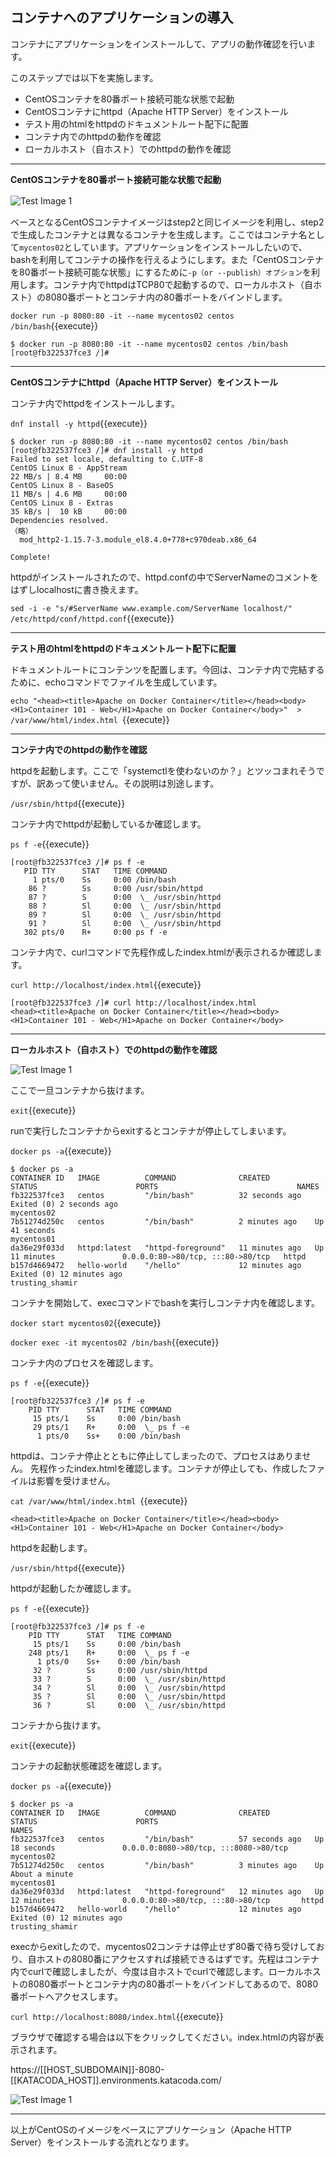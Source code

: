 ## コンテナへのアプリケーションの導入

コンテナにアプリケーションをインストールして、アプリの動作確認を行います。

このステップでは以下を実施します。

- CentOSコンテナを80番ポート接続可能な状態で起動
- CentOSコンテナにhttpd（Apache HTTP Server）をインストール
- テスト用のhtmlをhttpdのドキュメントルート配下に配置
- コンテナ内でのhttpdの動作を確認
- ローカルホスト（自ホスト）でのhttpdの動作を確認

---
**CentOSコンテナを80番ポート接続可能な状態で起動**

![Test Image 1](https://raw.githubusercontent.com/mayumi00/katacoda-scenarios/main/container101/images/image3-1.png)　

ベースとなるCentOSコンテナイメージはstep2と同じイメージを利用し、step2で生成したコンテナとは異なるコンテナを生成します。ここではコンテナ名として`mycentos02`としています。アプリケーションをインストールしたいので、bashを利用してコンテナの操作を行えるようにします。また「CentOSコンテナを80番ポート接続可能な状態」にするために`-p（or --publish）オプション`を利用します。コンテナ内でhttpdはTCP80で起動するので、ローカルホスト（自ホスト）の8080番ポートとコンテナ内の80番ポートをバインドします。

`docker run -p 8080:80 -it --name mycentos02 centos /bin/bash`{{execute}}

```text
$ docker run -p 8080:80 -it --name mycentos02 centos /bin/bash
[root@fb322537fce3 /]#
```

---
**CentOSコンテナにhttpd（Apache HTTP Server）をインストール**

コンテナ内でhttpdをインストールします。

`dnf install -y httpd`{{execute}}

```text
$ docker run -p 8080:80 -it --name mycentos02 centos /bin/bash
[root@fb322537fce3 /]# dnf install -y httpd
Failed to set locale, defaulting to C.UTF-8
CentOS Linux 8 - AppStream                                                                22 MB/s | 8.4 MB     00:00    
CentOS Linux 8 - BaseOS                                                                   11 MB/s | 4.6 MB     00:00    
CentOS Linux 8 - Extras                                                                   35 kB/s |  10 kB     00:00    
Dependencies resolved.
（略）                                                                                            
  mod_http2-1.15.7-3.module_el8.4.0+778+c970deab.x86_64                                                                  

Complete!
```

httpdがインストールされたので、httpd.confの中でServerNameのコメントをはずしlocalhostに書き換えます。

`sed -i -e "s/#ServerName www.example.com/ServerName localhost/" /etc/httpd/conf/httpd.conf`{{execute}}

---
**テスト用のhtmlをhttpdのドキュメントルート配下に配置**
 
ドキュメントルートにコンテンツを配置します。今回は、コンテナ内で完結するために、echoコマンドでファイルを生成しています。

`echo "<head><title>Apache on Docker Container</title></head><body><H1>Container 101 - Web</H1>Apache on Docker Container</body>"  > /var/www/html/index.html `{{execute}}

---
**コンテナ内でのhttpdの動作を確認**

httpdを起動します。ここで「systemctlを使わないのか？」とツッコまれそうですが、訳あって使いません。その説明は別途します。

`/usr/sbin/httpd`{{execute}}

コンテナ内でhttpdが起動しているか確認します。

 `ps f -e`{{execute}}
 
 ```text
[root@fb322537fce3 /]# ps f -e
    PID TTY      STAT   TIME COMMAND
      1 pts/0    Ss     0:00 /bin/bash
     86 ?        Ss     0:00 /usr/sbin/httpd
     87 ?        S      0:00  \_ /usr/sbin/httpd
     88 ?        Sl     0:00  \_ /usr/sbin/httpd
     89 ?        Sl     0:00  \_ /usr/sbin/httpd
     91 ?        Sl     0:00  \_ /usr/sbin/httpd
    302 pts/0    R+     0:00 ps f -e
 ```

コンテナ内で、curlコマンドで先程作成したindex.htmlが表示されるか確認します。
 
 `curl http://localhost/index.html`{{execute}}

```text
[root@fb322537fce3 /]# curl http://localhost/index.html
<head><title>Apache on Docker Container</title></head><body><H1>Container 101 - Web</H1>Apache on Docker Container</body>
 ```

---
**ローカルホスト（自ホスト）でのhttpdの動作を確認**

![Test Image 1](https://raw.githubusercontent.com/mayumi00/katacoda-scenarios/main/container101/images/image3-2.png)

ここで一旦コンテナから抜けます。

 `exit`{{execute}}

runで実行したコンテナからexitするとコンテナが停止してしまいます。

`docker ps -a`{{execute}}

```text
$ docker ps -a
CONTAINER ID   IMAGE          COMMAND              CREATED          STATUS                      PORTS                               NAMES
fb322537fce3   centos         "/bin/bash"          32 seconds ago   Exited (0) 2 seconds ago                                        mycentos02
7b51274d250c   centos         "/bin/bash"          2 minutes ago    Up 41 seconds                                                   mycentos01
da36e29f033d   httpd:latest   "httpd-foreground"   11 minutes ago   Up 11 minutes               0.0.0.0:80->80/tcp, :::80->80/tcp   httpd
b157d4669472   hello-world    "/hello"             12 minutes ago   Exited (0) 12 minutes ago                                       trusting_shamir
```
コンテナを開始して、execコマンドでbashを実行しコンテナ内を確認します。

`docker start mycentos02`{{execute}}

`docker exec -it mycentos02 /bin/bash`{{execute}}

コンテナ内のプロセスを確認します。

`ps f -e`{{execute}}
 
```text
[root@fb322537fce3 /]# ps f -e
    PID TTY      STAT   TIME COMMAND
     15 pts/1    Ss     0:00 /bin/bash
     29 pts/1    R+     0:00  \_ ps f -e
      1 pts/0    Ss+    0:00 /bin/bash
 ```

httpdは、コンテナ停止とともに停止してしまったので、プロセスはありません。 先程作ったindex.htmlを確認します。コンテナが停止しても、作成したファイルは影響を受けません。
 
 `cat /var/www/html/index.html `{{execute}}
 
 ```text
<head><title>Apache on Docker Container</title></head><body><H1>Container 101 - Web</H1>Apache on Docker Container</body>
 ```
httpdを起動します。

`/usr/sbin/httpd`{{execute}}

httpdが起動したか確認します。

`ps f -e`{{execute}}
 
```text
[root@fb322537fce3 /]# ps f -e
    PID TTY      STAT   TIME COMMAND
     15 pts/1    Ss     0:00 /bin/bash
    248 pts/1    R+     0:00  \_ ps f -e
      1 pts/0    Ss+    0:00 /bin/bash
     32 ?        Ss     0:00 /usr/sbin/httpd
     33 ?        S      0:00  \_ /usr/sbin/httpd
     34 ?        Sl     0:00  \_ /usr/sbin/httpd
     35 ?        Sl     0:00  \_ /usr/sbin/httpd
     36 ?        Sl     0:00  \_ /usr/sbin/httpd
```
  
コンテナから抜けます。

`exit`{{execute}}

コンテナの起動状態確認を確認します。

`docker ps -a`{{execute}}

```text
$ docker ps -a
CONTAINER ID   IMAGE          COMMAND              CREATED          STATUS                      PORTS                                   NAMES
fb322537fce3   centos         "/bin/bash"          57 seconds ago   Up 18 seconds               0.0.0.0:8080->80/tcp, :::8080->80/tcp   mycentos02
7b51274d250c   centos         "/bin/bash"          3 minutes ago    Up About a minute                                                   mycentos01
da36e29f033d   httpd:latest   "httpd-foreground"   12 minutes ago   Up 12 minutes               0.0.0.0:80->80/tcp, :::80->80/tcp       httpd
b157d4669472   hello-world    "/hello"             12 minutes ago   Exited (0) 12 minutes ago                                           trusting_shamir
```
execからexitしたので、mycentos02コンテナは停止せず80番で待ち受けしており、自ホストの8080番にアクセスすれば接続できるはずです。先程はコンテナ内でcurlで確認しましたが、今度は自ホストでcurlで確認します。ローカルホストの8080番ポートとコンテナ内の80番ポートをバインドしてあるので、8080番ポートへアクセスします。

`curl http://localhost:8080/index.html`{{execute}}

ブラウザで確認する場合は以下をクリックしてください。index.htmlの内容が表示されます。
 
https://[[HOST_SUBDOMAIN]]-8080-[[KATACODA_HOST]].environments.katacoda.com/

 ![Test Image 1](https://raw.githubusercontent.com/mayumi00/katacoda-scenarios/main/container101/images/image101web2.png)
 
---

以上がCentOSのイメージをベースにアプリケーション（Apache HTTP Server）をインストールする流れとなります。


